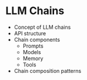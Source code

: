 
# LLM Chains

- Concept of LLM chains
- API structure
- Chain components
  - Prompts
  - Models
  - Memory
  - Tools
- Chain composition patterns
